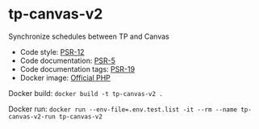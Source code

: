 # tp-canvas-v2

Synchronize schedules between TP and Canvas

* Code style: [PSR-12](https://www.php-fig.org/psr/psr-12/)
* Code documentation: [PSR-5](https://github.com/php-fig/fig-standards/blob/master/proposed/phpdoc.md)
* Code documentation tags: [PSR-19](https://github.com/php-fig/fig-standards/blob/master/proposed/phpdoc-tags.md)
* Docker image: [Official PHP](https://hub.docker.com/_/php/)

Docker build:
```docker build -t tp-canvas-v2 .```

Docker run:
```docker run --env-file=.env.test.list -it --rm --name tp-canvas-v2-run tp-canvas-v2```